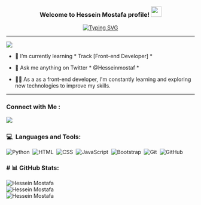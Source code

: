 <h3 align="center">
    Welcome to Hessein Mostafa profile!
    <img src="https://media.giphy.com/media/hvRJCLFzcasrR4ia7z/giphy.gif" width="28">
</h3>

<p align="center">
    <a href="https://git.io/typing-svg"><img src="https://readme-typing-svg.demolab.com?font=&duration=4000&pause=1000&center=true&width=435&lines=Front-End+Developer;Always+learning+new+things" alt="Typing SVG" /></a>
</p>


<hr>

[![](https://visitcount.itsvg.in/api?id=mohamedsamiromar&icon=0&color=0)](https://visitcount.itsvg.in)

- 🌱 I’m currently learning * Track [Front-end Developer] *

- 💬 Ask me anything on Twitter * @Hesseinmostaf *

- 👩‍💻 As a as a front-end developer, I'm constantly learning and exploring new technologies to improve my skills.

<hr>

### Connect with Me :

<a href="https://www.linkedin.com/in/hessein-mostafa" target="_blank"><img
        src="https://img.shields.io/badge/Hessein%20Mostafa-0077B5?style=for-the-badge&logo=Linkedin&logoColor=white" /></a>&nbsp;&nbsp;
</a>

### 💻 &nbsp;Languages and Tools:
![Python](https://img.shields.io/badge/python-3670A0?style=for-the-badge&logo=python&logoColor=ffdd54)&nbsp;
![HTML](https://img.shields.io/badge/-HTML-05122A?style=flat&logo=HTML5)&nbsp;
![CSS](https://img.shields.io/badge/-CSS-05122A?style=flat&logo=CSS3&logoColor=1572B6)&nbsp;
![JavaScript](https://img.shields.io/badge/-JavaScript-05122A?style=flat&logo=javascript)&nbsp;
![Bootstrap](https://img.shields.io/badge/-Bootstrap-05122A?style=flat&logo=bootstrap&logoColor=563D7C)&nbsp;
![Git](https://img.shields.io/badge/-Git-05122A?style=flat&logo=git)&nbsp;
![GitHub](https://img.shields.io/badge/-GitHub-05122A?style=flat&logo=github)&nbsp;

<h3># 📊 GitHub Stats:</h3>

![Hessein Mostafa](https://github-readme-stats.vercel.app/api?username=Hessein&Mostafa&theme_icons=true&theme=transparent)<br/>
![Hessein Mostafa](https://github-readme-streak-stats.herokuapp.com/?user=HesseinMostafa&theme=dark&hide_border=false)<br/>
![Hessein Mostafa](https://github-readme-stats.vercel.app/api/top-langs/?username=HesseinMostafa&theme=dark&hide_border=false&include_all_commits=false&count_private=false&layout=compact)


